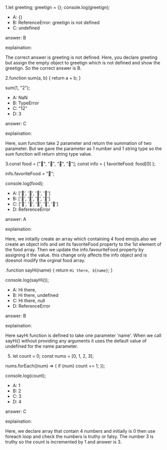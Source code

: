 1.let greeting;
greetign = {};
console.log(greetign);


- A: {}
- B: ReferenceError: greetign is not defined
- C: undefined

answer: B

explaination: 

The correct answer is greeting is not defined. Here, you declare greeting but assign the empty object to greetign which is not defined and show the greetign. So the correct answer is B.


2.function sum(a, b) {
  return a + b;
}

sum(1, "2");
- A: NaN
- B: TypeError
- C: "12"
- D: 3

answer: C

explaination: 

Here, sum function take 2 parameter and return the summation of two parameter. But we gave the parameter as 1 number and 1 string type so the sum function will return string type value.


3.const food = ["🍕", "🍫", "🥑", "🍔"];
const info = { favoriteFood: food[0] };

info.favoriteFood = "🍝";

console.log(food);
- A: ['🍕', '🍫', '🥑', '🍔']
- B: ['🍝', '🍫', '🥑', '🍔']
- C: ['🍝', '🍕', '🍫', '🥑', '🍔']
- D: ReferenceError

answer: A

explaination: 

Here, we initailly create an array which containing 4 food emojis.also we create an object info and set its favoriteFood property to the 1st element of the food array. Then we update the info.favouriteFood property by assigning it the value. this change only affects the info object and is doesnot modify the orginal food array.


.function sayHi(name) {
  return `Hi there, ${name}`;
}

console.log(sayHi());
- A: Hi there,
- B: Hi there, undefined
- C: Hi there, null
- D: ReferenceError

answer: B

explaination: 

Here sayHi function is defined to take one parameter 'name'. When we call sayHi() without providing any arguments it uses the default value of undefined for the name parameter.


5. let count = 0;
const nums = [0, 1, 2, 3];

nums.forEach((num) => {
  if (num) count += 1;
});

console.log(count);

- A: 1
- B: 2
- C: 3
- D: 4

answer: C

explaination:

Here, we declare array that contain 4 numbers and initially is 0 then use foreach loop and check the numbers is truthy or falsy. The number 3 is truthy so the count is incremented by 1 and answer is 3.






